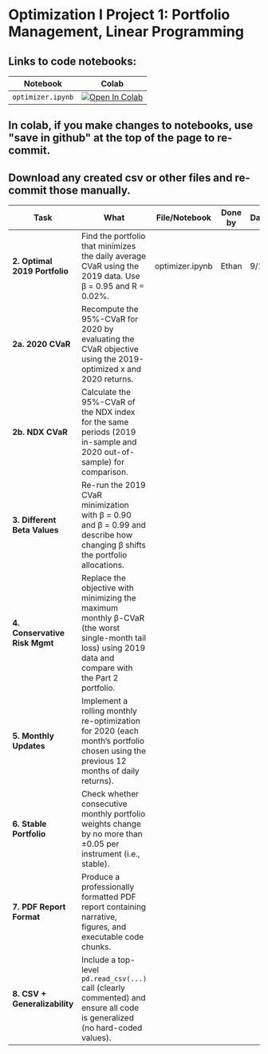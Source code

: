# Optimization I Project 1: Portfolio Management, Linear Programming

## Links to code notebooks:

| Notebook        | Colab |
|-----------------|-------|
| `optimizer.ipynb` | [![Open In Colab](https://colab.research.google.com/assets/colab-badge.svg)](https://colab.research.google.com/github/ethandavenport/Optimization-I-Proj1/blob/main/optimizer.ipynb) |


## In colab, if you make changes to notebooks, use "save in github" at the top of the page to re-commit.
## Download any created csv or other files and re-commit those manually.


| Task                               | What                                                                                                                                                     | File/Notebook   | Done by | Date  | Notes |
|------------------------------------|----------------------------------------------------------------------------------------------------------------------------------------------------------|-----------------|---------|-------|------------|
| **2. Optimal 2019 Portfolio**      | Find the portfolio that minimizes the daily average CVaR using the 2019 data. Use β = 0.95 and R = 0.02%.                                                | optimizer.ipynb | Ethan   | 9/19  |      Someone please double check this!!      |
| **2a. 2020 CVaR**                  | Recompute the 95%-CVaR for 2020 by evaluating the CVaR objective using the 2019-optimized x and 2020 returns.                                            |                 |         |       |            |
| **2b. NDX CVaR**                   | Calculate the 95%-CVaR of the NDX index for the same periods (2019 in-sample and 2020 out-of-sample) for comparison.                                     |                 |         |       |            |
| **3. Different Beta Values**       | Re-run the 2019 CVaR minimization with β = 0.90 and β = 0.99 and describe how changing β shifts the portfolio allocations.                               |                 |         |       |            |
| **4. Conservative Risk Mgmt**      | Replace the objective with minimizing the maximum monthly β-CVaR (the worst single-month tail loss) using 2019 data and compare with the Part 2 portfolio. |                 |         |       |            |
| **5. Monthly Updates**             | Implement a rolling monthly re-optimization for 2020 (each month’s portfolio chosen using the previous 12 months of daily returns).                      |                 |         |       |            |
| **6. Stable Portfolio**            | Check whether consecutive monthly portfolio weights change by no more than ±0.05 per instrument (i.e., stable).                                          |                 |         |       |            |
| **7. PDF Report Format**           | Produce a professionally formatted PDF report containing narrative, figures, and executable code chunks.                                                 |                 |         |       |            |
| **8. CSV + Generalizability**      | Include a top-level `pd.read_csv(...)` call (clearly commented) and ensure all code is generalized (no hard-coded values).                                |                 |         |       |            |

